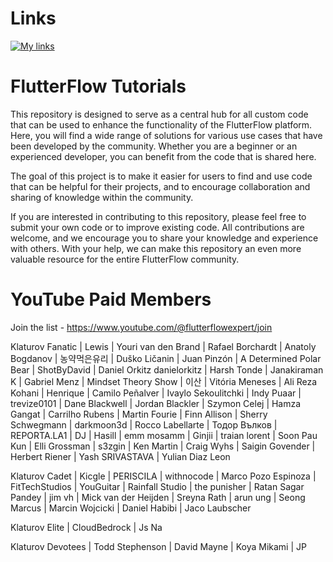 # Links

[![My links](https://img.shields.io/badge/-Support%20my%20work-purple?style=for-the-badge&logo=github-sponsors&logoColor=white)](https://linktr.ee/klaturov)

# FlutterFlow Tutorials

This repository is designed to serve as a central hub for all custom code that can be used to enhance the functionality of the FlutterFlow platform. Here, you will find a wide range of solutions for various use cases that have been developed by the community. Whether you are a beginner or an experienced developer, you can benefit from the code that is shared here.

The goal of this project is to make it easier for users to find and use code that can be helpful for their projects, and to encourage collaboration and sharing of knowledge within the community.

If you are interested in contributing to this repository, please feel free to submit your own code or to improve existing code. All contributions are welcome, and we encourage you to share your knowledge and experience with others. With your help, we can make this repository an even more valuable resource for the entire FlutterFlow community.

# YouTube Paid Members

Join the list - https://www.youtube.com/@flutterflowexpert/join

Klaturov Fanatic
| Lewis
| Youri van den Brand
| Rafael Borchardt
| Anatoly Bogdanov
| 농약먹은유리
| Duško Ličanin
| Juan Pinzón
| A Determined Polar Bear
| ShotByDavid
| Daniel Orkitz danielorkitz
| Harsh Tonde
| Janakiraman K
| Gabriel Menz
| Mindset Theory Show
| 이산
| Vitória Meneses
| Ali Reza Kohani
| Henrique
| Camilo Peñalver
| Ivaylo Sekoulitchki
| Indy Puaar
| trevize0101
| Dane Blackwell
| Jordan Blackler
| Szymon Celej
| Hamza Gangat
| Carrilho Rubens
| Martin Fourie
| Finn Allison
| Sherry Schwegmann
| darkmoon3d
| Rocco Labellarte
| Тодор Вълков
| REPORTA.LA1
| DJ
| Hasill
| emm mosamm
| Ginjii
| traian lorent
| Soon Pau Kun
| Elli Grossman
| s3zgin
| Ken Martin
| Craig Wyhs
| Saigin Govender
| Herbert Riener
| Yash SRIVASTAVA
| Yulian Diaz Leon

Klaturov Cadet
| Kicgle
| PERISCILA
| withnocode
| Marco Pozo Espinoza
| FitTechStudios
| YouGuitar
| Rainfall Studio
| the punisher
| Ratan Sagar Pandey
| jim vh
| Mick van der Heijden
| Sreyna Rath
| arun ung
| Seong Marcus
| Marcin Wojcicki
| Daniel Habibi
| Jaco Laubscher

Klaturov Elite
| CloudBedrock
| Js Na

Klaturov Devotees
| Todd Stephenson
| David Mayne
| Koya Mikami
| JP
